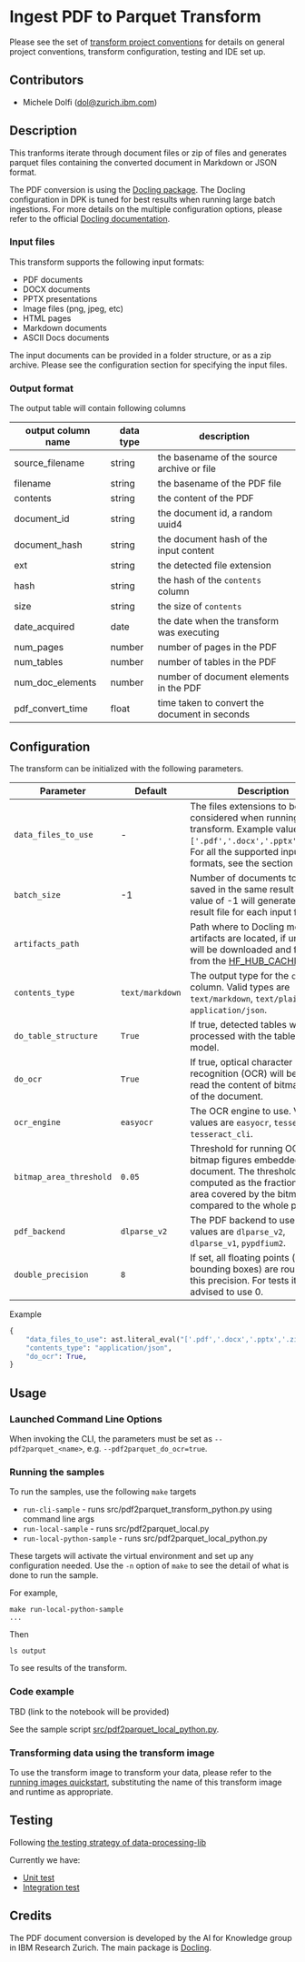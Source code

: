 # Ingest PDF to Parquet Transform

Please see the set of
[transform project conventions](../../../README.md#transform-project-conventions)
for details on general project conventions, transform configuration,
testing and IDE set up.

## Contributors

- Michele Dolfi (dol@zurich.ibm.com)

## Description 

This tranforms iterate through document files or zip of files and generates parquet files
containing the converted document in Markdown or JSON format.

The PDF conversion is using the [Docling package](https://github.com/DS4SD/docling).
The Docling configuration in DPK is tuned for best results when running large batch ingestions.
For more details on the multiple configuration options, please refer to the official [Docling documentation](https://ds4sd.github.io/docling/).


### Input files

This transform supports the following input formats:

- PDF documents
- DOCX documents
- PPTX presentations
- Image files (png, jpeg, etc)
- HTML pages
- Markdown documents
- ASCII Docs documents

The input documents can be provided in a folder structure, or as a zip archive.
Please see the configuration section for specifying the input files.


### Output format

The output table will contain following columns

| output column name | data type | description |
|-|-|-|
| source_filename | string | the basename of the source archive or file |
| filename | string | the basename of the PDF file |
| contents | string | the content of the PDF |
| document_id | string | the document id, a random uuid4  |
| document_hash | string | the document hash of the input content |
| ext | string | the detected file extension |
| hash | string | the hash of the `contents` column |
| size | string | the size of `contents` |
| date_acquired | date | the date when the transform was executing |
| num_pages | number | number of pages in the PDF |
| num_tables | number | number of tables in the PDF |
| num_doc_elements | number | number of document elements in the PDF |
| pdf_convert_time | float | time taken to convert the document in seconds |



## Configuration

The transform can be initialized with the following parameters.

| Parameter  | Default  | Description  |
|------------|----------|--------------|
| `data_files_to_use`          | - | The files extensions to be considered when running the transform. Example value `['.pdf','.docx','.pptx','.zip']`. For all the supported input formats, see the section above. |
| `batch_size`                 | -1 | Number of documents to be saved in the same result table. A value of -1 will generate one result file for each input file. |
| `artifacts_path`             | <unset> | Path where to Docling models artifacts are located, if unset they will be downloaded and fetched from the [HF_HUB_CACHE](https://huggingface.co/docs/huggingface_hub/en/guides/manage-cache) folder. |
| `contents_type`         | `text/markdown`        | The output type for the `contents` column. Valid types are `text/markdown`, `text/plain` and `application/json`. |
| `do_table_structure`         | `True`        | If true, detected tables will be processed with the table structure model. |
| `do_ocr`                     | `True`        | If true, optical character recognition (OCR) will be used to read the content of bitmap parts of the document. |
| `ocr_engine`                 | `easyocr`     | The OCR engine to use. Valid values are `easyocr`, `tesseract`, `tesseract_cli`. |
| `bitmap_area_threshold`      | `0.05`        | Threshold for running OCR on bitmap figures embedded in document. The threshold is computed as the fraction of the area covered by the bitmap, compared to the whole page area. |
| `pdf_backend`                | `dlparse_v2`  | The PDF backend to use. Valid values are `dlparse_v2`, `dlparse_v1`, `pypdfium2`. |
| `double_precision`           | `8`           | If set, all floating points (e.g. bounding boxes) are rounded to this precision. For tests it is advised to use 0. |


Example

```py
{
    "data_files_to_use": ast.literal_eval("['.pdf','.docx','.pptx','.zip']"),
    "contents_type": "application/json",
    "do_ocr": True,
}
```

## Usage

### Launched Command Line Options 

When invoking the CLI, the parameters must be set as `--pdf2parquet_<name>`, e.g. `--pdf2parquet_do_ocr=true`.


### Running the samples
To run the samples, use the following `make` targets

* `run-cli-sample` - runs src/pdf2parquet_transform_python.py using command line args
* `run-local-sample` - runs src/pdf2parquet_local.py
* `run-local-python-sample` - runs src/pdf2parquet_local_python.py

These targets will activate the virtual environment and set up any configuration needed.
Use the `-n` option of `make` to see the detail of what is done to run the sample.

For example, 
```shell
make run-local-python-sample
...
```
Then 
```shell
ls output
```
To see results of the transform.


### Code example

TBD (link to the notebook will be provided)

See the sample script [src/pdf2parquet_local_python.py](src/pdf2parquet_local_python.py).


### Transforming data using the transform image

To use the transform image to transform your data, please refer to the 
[running images quickstart](../../../../doc/quick-start/run-transform-image.md),
substituting the name of this transform image and runtime as appropriate.

## Testing

Following [the testing strategy of data-processing-lib](../../../../data-processing-lib/doc/transform-testing.md)

Currently we have:
- [Unit test](transforms/language/pdf2parquet/python/test/test_pdf2parquet_python.py)
- [Integration test](transforms/language/pdf2parquet/python/test/test_pdf2parquet.py)


## Credits

The PDF document conversion is developed by the AI for Knowledge group in IBM Research Zurich.
The main package is [Docling](https://github.com/DS4SD/docling).
